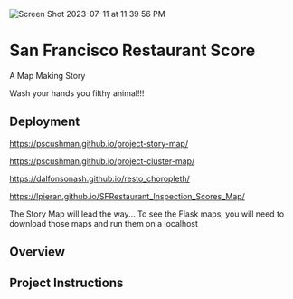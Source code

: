 ![Screen Shot 2023-07-11 at 11 39 56 PM](https://github.com/PsCushman/resto-scores-and-more/assets/122395437/69feef1d-5228-4022-9880-b97592c25893)

# San Francisco Restaurant Score
A Map Making Story

Wash your hands you filthy animal!!!

## Deployment
https://pscushman.github.io/project-story-map/

https://pscushman.github.io/project-cluster-map/

https://dalfonsonash.github.io/resto_choropleth/

https://lpieran.github.io/SFRestaurant_Inspection_Scores_Map/

The Story Map will lead the way...
To see the Flask maps, you will need to download those maps and run them on a localhost

## Overview

## Project Instructions
